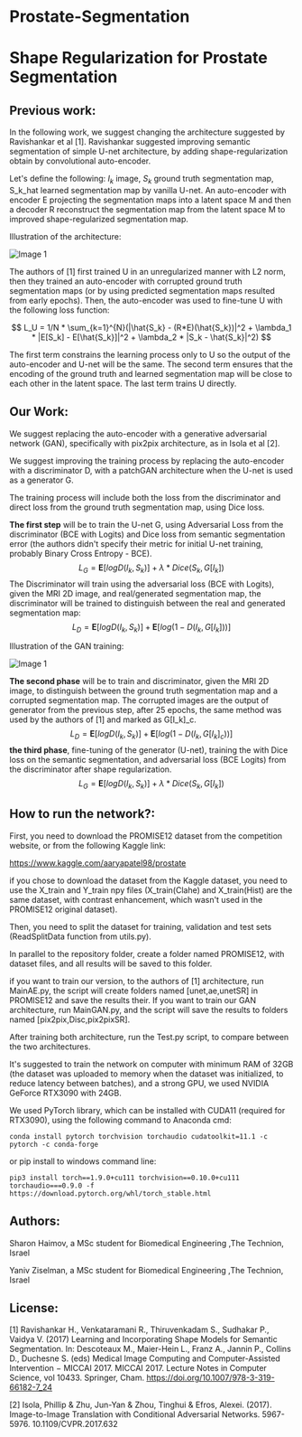 # Prostate-Segmentation
# Shape Regularization for Prostate Segmentation
## Previous work:  

In the following work, we suggest changing the architecture suggested by Ravishankar et al [1]. Ravishankar suggested improving semantic segmentation of simple U-net architecture, by adding shape-regularization obtain by convolutional auto-encoder. 

Let's define the following:  $I_{k}$ image,  $S_{k}$  ground truth segmentation map, S_k_hat learned segmentation map by vanilla U-net. An auto-encoder with encoder E projecting the segmentation maps into a latent space M and then a decoder R reconstruct the segmentation map from the latent space  M to improved shape-regularized segmentation map.

Illustration of the architecture: 

 ![Image 1](https://github.com/shaimove/Prostate-Segmentation/blob/main/Results/explanation1.png)

The authors of [1] first trained U in an unregularized manner with L2 norm, then they trained an auto-encoder with corrupted ground truth segmentation maps (or by using predicted segmentation maps resulted from early epochs). Then, the auto-encoder was used to fine-tune U with the following loss function:

$$
L_U = 1/N * \sum_{k=1}^{N}(|\hat{S_k} - (R*E)(\hat{S_k})|^2 + \lambda_1 * |E[S_k] - E[\hat{S_k}]|^2 + \lambda_2 * |S_k - \hat{S_k}|^2)
$$

The first term constrains the learning process only to U so the output of the auto-encoder and U-net will be the same. The second term ensures that the encoding of the ground truth and learned segmentation map will be close to each other in the latent space. The last term trains U directly.

## Our Work:  
We suggest replacing the auto-encoder with a generative adversarial network (GAN), specifically with pix2pix architecture, as in Isola et al [2]. 

We suggest improving the training process by replacing the auto-encoder with a discriminator D, with a patchGAN architecture when the U-net is used as a generator G. 

The training process will include both the loss from the discriminator and direct loss from the ground truth segmentation map, using Dice loss. 

**The first step** will be to train the U-net G, using Adversarial Loss  from the discriminator (BCE with Logits) and Dice loss from semantic segmentation error (the authors didn't specify their metric for initial U-net training, probably Binary Cross Entropy - BCE). 
$$
L_G = \mathbf{E}[logD(I_k,S_k)] + \lambda*Dice(S_k,G[I_k])
$$
The Discriminator will train using the adversarial loss (BCE with Logits), given the MRI 2D image, and real/generated segmentation map, the discriminator will be trained to distinguish between the real and generated segmentation map:
$$
L_D = \mathbf{E}[logD(I_k,S_k)] + \mathbf{E}[log(1-D(I_k,G[I_k]))]
$$

Illustration of the GAN training:

 ![Image 1](https://github.com/shaimove/Prostate-Segmentation/blob/main/Results/explanation2.png)



**The second phase** will be to train and discriminator, given the MRI 2D image, to distinguish between the ground truth segmentation map and a corrupted segmentation map. The corrupted images are the output of generator from the previous step, after 25 epochs, the same method was used by the authors of [1] and marked as G[I_k]_c.
$$
L_D = \mathbf{E}[logD(I_k,S_k)] + \mathbf{E}[log(1-D(I_k,G[I_k]_c))]
$$
**the third phase**, fine-tuning of the generator (U-net), training the with Dice loss on the semantic segmentation, and adversarial loss (BCE Logits) from the discriminator after shape regularization.  
$$
L_G = \mathbf{E}[logD(I_k,S_k)] + \lambda*Dice(S_k,G[I_k])
$$



## How to run the network?:  

First, you need to download the PROMISE12 dataset from the competition website, or from the following Kaggle link:

https://www.kaggle.com/aaryapatel98/prostate

if you chose to download the dataset from the Kaggle dataset, you need to use the X_train and Y_train npy files (X_train(Clahe) and X_train(Hist) are the same dataset, with contrast enhancement, which wasn't used in the PROMISE12 original dataset).

Then, you need to split the dataset for training, validation and test sets (ReadSplitData function from utils.py). 

In parallel to the repository folder, create a folder named PROMISE12, with dataset files, and all results will be saved to this folder. 

if you want to train our version, to the authors of [1] architecture, run MainAE.py, the script will create folders named [unet,ae,unetSR] in PROMISE12 and save the results their. If you want to train our GAN architecture, run MainGAN.py, and the script will save the results to folders named [pix2pix,Disc,pix2pixSR]. 

After training both architecture, run the Test.py script, to compare between the two architectures.

It's suggested to train the network on computer with minimum RAM of 32GB (the dataset was uploaded to memory when the dataset was initialized, to reduce latency between batches), and a strong GPU, we used NVIDIA GeForce RTX3090 with 24GB. 

We used PyTorch library, which can be installed with CUDA11 (required for RTX3090), using the following command to Anaconda cmd:

```
conda install pytorch torchvision torchaudio cudatoolkit=11.1 -c pytorch -c conda-forge
```

or pip install to windows command line:

```
pip3 install torch==1.9.0+cu111 torchvision==0.10.0+cu111 torchaudio===0.9.0 -f https://download.pytorch.org/whl/torch_stable.html
```

## Authors:  

Sharon Haimov, a MSc student for Biomedical Engineering ,The Technion, Israel

Yaniv Ziselman, a MSc student for Biomedical Engineering ,The Technion, Israel

## License:  



[1] Ravishankar H., Venkataramani R., Thiruvenkadam S., Sudhakar P., Vaidya V. (2017) Learning and Incorporating Shape Models for Semantic Segmentation. In: Descoteaux M., Maier-Hein L., Franz A., Jannin P., Collins D., Duchesne S. (eds) Medical Image Computing and Computer-Assisted Intervention − MICCAI 2017. MICCAI 2017. Lecture Notes in Computer Science, vol 10433. Springer, Cham. https://doi.org/10.1007/978-3-319-66182-7_24

[2] Isola, Phillip & Zhu, Jun-Yan & Zhou, Tinghui & Efros, Alexei. (2017). Image-to-Image Translation with Conditional Adversarial Networks. 5967-5976. 10.1109/CVPR.2017.632

